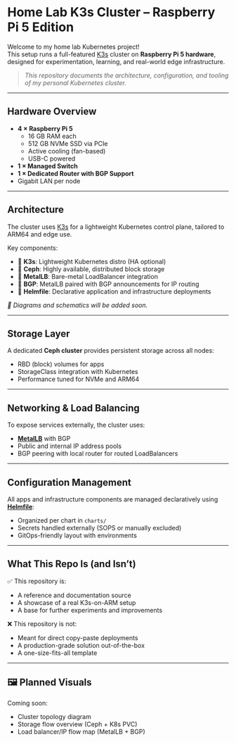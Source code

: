 # Home Lab K3s Cluster – Raspberry Pi 5 Edition

Welcome to my home lab Kubernetes project!  
This setup runs a full-featured [K3s](https://k3s.io/) cluster on **Raspberry Pi 5 hardware**, designed for experimentation, learning, and real-world edge infrastructure.

> _This repository documents the architecture, configuration, and tooling of my personal Kubernetes cluster._

---

## Hardware Overview

- **4 × Raspberry Pi 5**
  - 16 GB RAM each
  - 512 GB NVMe SSD via PCIe
  - Active cooling (fan-based)
  - USB-C powered
- **1 × Managed Switch**
- **1 × Dedicated Router with BGP Support**
- Gigabit LAN per node

---

## Architecture

The cluster uses [K3s](https://k3s.io/) for a lightweight Kubernetes control plane, tailored to ARM64 and edge use.

Key components:

- 🔹 **K3s**: Lightweight Kubernetes distro (HA optional)
- 🔹 **Ceph**: Highly available, distributed block storage
- 🔹 **MetalLB**: Bare-metal LoadBalancer integration
- 🔹 **BGP**: MetalLB paired with BGP announcements for IP routing
- 🔹 **Helmfile**: Declarative application and infrastructure deployments

_📸 Diagrams and schematics will be added soon._

---

## Storage Layer

A dedicated **Ceph cluster** provides persistent storage across all nodes:

- RBD (block) volumes for apps
- StorageClass integration with Kubernetes
- Performance tuned for NVMe and ARM64

---

## Networking & Load Balancing

To expose services externally, the cluster uses:

- [**MetalLB**](https://metallb.universe.tf/) with BGP
- Public and internal IP address pools
- BGP peering with local router for routed LoadBalancers

---

## Configuration Management

All apps and infrastructure components are managed declaratively using [**Helmfile**](https://github.com/helmfile/helmfile):

- Organized per chart in `charts/`
- Secrets handled externally (SOPS or manually excluded)
- GitOps-friendly layout with environments

---

## What This Repo Is (and Isn’t)

✅ This repository is:

- A reference and documentation source
- A showcase of a real K3s-on-ARM setup
- A base for further experiments and improvements

❌ This repository is not:

- Meant for direct copy-paste deployments
- A production-grade solution out-of-the-box
- A one-size-fits-all template

---

## 🖼 Planned Visuals

Coming soon:

- Cluster topology diagram
- Storage flow overview (Ceph + K8s PVC)
- Load balancer/IP flow map (MetalLB + BGP)
